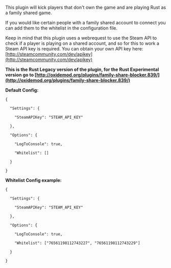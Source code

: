 This plugin will kick players that don't own the game and are playing Rust as a family shared game.


If you would like certain people with a family shared account to connect you can add them to the whitelist in the configuration file.


Keep in mind that this plugin uses a webrequest to use the Steam API to check if a player is playing on a shared account, and so for this to work a Steam API key is required. You can obtain your own API key here: [http://steamcommunity.com/dev/apikey](http://steamcommunity.com/dev/apikey)

**This is the Rust Legacy version of the plugin, for the Rust Experimental version go to [http://oxidemod.org/plugins/family-share-blocker.839/](http://oxidemod.org/plugins/family-share-blocker.839/)**

**Default Config:**

````
{

  "Settings": {

    "SteamAPIKey": "STEAM_API_KEY"

  },

  "Options": {

    "LogToConsole": true,

    "Whitelist": []

  }

}
````


**Whitelist Config example:**

````
{

  "Settings": {

    "SteamAPIKey": "STEAM_API_KEY"

  },

  "Options": {

    "LogToConsole": true,

    "Whitelist": ["76561198112743227", "76561198112743229"]

  }

}
````